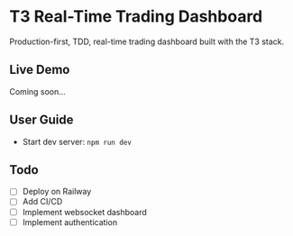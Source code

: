 # T3 Real-Time Trading Dashboard

Production-first, TDD, real-time trading dashboard built with the T3 stack.

## Live Demo

Coming soon...

## User Guide

- Start dev server: `npm run dev`

## Todo

- [ ] Deploy on Railway
- [ ] Add CI/CD
- [ ] Implement websocket dashboard
- [ ] Implement authentication
